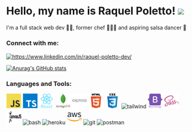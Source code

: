 <h1>Hello, my name is Raquel Poletto!
    <img src="https://media.giphy.com/media/hvRJCLFzcasrR4ia7z/giphy.gif" width="30px"/>
</h1>
    

I'm a full stack web dev 👩‍💻, former chef 👩🏻‍🍳 and aspiring salsa dancer 💃

<h3 align="left">Connect with me:</h3>
<p align="left">
<a href="https://linkedin.com/in/https://www.linkedin.com/in/raquel-poletto-dev/" target="blank"><img align="center" src="https://raw.githubusercontent.com/rahuldkjain/github-profile-readme-generator/master/src/images/icons/Social/linked-in-alt.svg" alt="https://www.linkedin.com/in/raquel-poletto-dev/" height="30" width="40" /></a>
</p>



[![Anurag's GitHub stats](https://github-readme-stats.vercel.app/api?username=raqpoletto)](https://github.com/anuraghazra/github-readme-stats)
    






<h3 align="left">Languages and Tools:</h3>

<div align="left">
    
<img src="https://raw.githubusercontent.com/devicons/devicon/master/icons/javascript/javascript-original.svg" alt="javascript" width="40" height="40"/>
    
<img src="https://raw.githubusercontent.com/devicons/devicon/master/icons/typescript/typescript-original.svg" alt="typescript" width="40" height="40"/>
    
<img src="https://raw.githubusercontent.com/devicons/devicon/master/icons/react/react-original-wordmark.svg" alt="react" width="40" height="40"/>
    
<img src="https://raw.githubusercontent.com/devicons/devicon/master/icons/mongodb/mongodb-original-wordmark.svg" alt="mongodb" width="40" height="40"/>
    
<img src="https://raw.githubusercontent.com/devicons/devicon/master/icons/express/express-original-wordmark.svg" alt="express" width="40" height="40"/>
    
<img src="https://raw.githubusercontent.com/devicons/devicon/master/icons/html5/html5-original-wordmark.svg" alt="html5" width="40" height="40"/>
    
<img src="https://raw.githubusercontent.com/devicons/devicon/master/icons/css3/css3-original-wordmark.svg" alt="css3" width="40" height="40"/>
    
<img src="https://www.vectorlogo.zone/logos/tailwindcss/tailwindcss-icon.svg" alt="tailwind" width="40" height="40"/>
    
<img src="https://raw.githubusercontent.com/devicons/devicon/master/icons/bootstrap/bootstrap-plain-wordmark.svg" alt="bootstrap" width="40" height="40"/>
    
<img src="https://raw.githubusercontent.com/devicons/devicon/master/icons/sass/sass-original.svg" alt="sass" width="40" height="40"/>
    
<img src="https://raw.githubusercontent.com/Hardik0307/Hardik0307/master/assets/canvasjs-charts.svg" alt="canvasjs" width="40" height="40"/>
    
    
<img src="https://www.vectorlogo.zone/logos/gnu_bash/gnu_bash-icon.svg" alt="bash" width="40" height="40"/>

    
<img src="https://www.vectorlogo.zone/logos/heroku/heroku-icon.svg" alt="heroku" width="40" height="40"/>
    
<img src="https://raw.githubusercontent.com/devicons/devicon/master/icons/amazonwebservices/amazonwebservices-original-wordmark.svg" alt="aws" width="40" height="40"/>
    
<img src="https://www.vectorlogo.zone/logos/git-scm/git-scm-icon.svg" alt="git" width="40" height="40"/>
    
<img src="https://www.vectorlogo.zone/logos/getpostman/getpostman-icon.svg" alt="postman" width="40" height="40"/>



</div>
